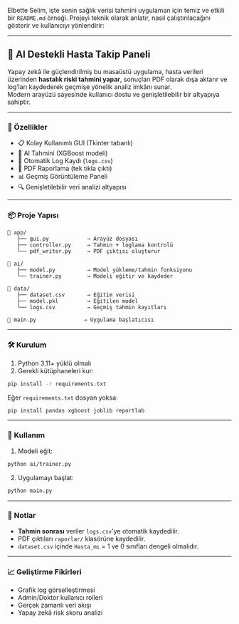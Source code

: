 Elbette Selim, işte senin sağlık verisi tahmini uygulaman için temiz ve etkili bir `README.md` örneği. Projeyi teknik olarak anlatır, nasıl çalıştırılacağını gösterir ve kullanıcıyı yönlendirir:

---

## 🏥 AI Destekli Hasta Takip Paneli

Yapay zekâ ile güçlendirilmiş bu masaüstü uygulama, hasta verileri üzerinden **hastalık riski tahmini yapar**, sonuçları PDF olarak dışa aktarır ve log’ları kaydederek geçmişe yönelik analiz imkânı sunar.  
Modern arayüzü sayesinde kullanıcı dostu ve genişletilebilir bir altyapıya sahiptir.

---

### 🚀 Özellikler

- 📋 Kolay Kullanımlı GUI (Tkinter tabanlı)
- 🧠 AI Tahmini (XGBoost modeli)
- 📝 Otomatik Log Kaydı (`logs.csv`)
- 📄 PDF Raporlama (tek tıkla çıktı)
- 📊 Geçmiş Görüntüleme Paneli
- 🔍 Genişletilebilir veri analizi altyapısı

---

### 📦 Proje Yapısı

```
📁 app/
   ├── gui.py            → Arayüz dosyası
   ├── controller.py     → Tahmin + loglama kontrolü
   └── pdf_writer.py     → PDF çıktısı oluşturur

📁 ai/
   ├── model.py          → Model yükleme/tahmin fonksiyonu
   └── trainer.py        → Modeli eğitir ve kaydeder

📁 data/
   ├── dataset.csv       → Eğitim verisi
   ├── model.pkl         → Eğitilen model
   └── logs.csv          → Geçmiş tahmin kayıtları

📄 main.py               → Uygulama başlatıcısı
```

---

### 🛠️ Kurulum

1. Python 3.11+ yüklü olmalı  
2. Gerekli kütüphaneleri kur:
```bash
pip install -r requirements.txt
```

Eğer `requirements.txt` dosyan yoksa:
```bash
pip install pandas xgboost joblib reportlab
```

---

### 🔧 Kullanım

1. Modeli eğit:
```bash
python ai/trainer.py
```

2. Uygulamayı başlat:
```bash
python main.py
```

---

### 📌 Notlar

- **Tahmin sonrası** veriler `logs.csv`'ye otomatik kaydedilir.  
- PDF çıktıları `raporlar/` klasörüne kaydedilir.  
- `dataset.csv` içinde `Hasta_mı` = 1 ve 0 sınıfları dengeli olmalıdır.

---

### 📈 Geliştirme Fikirleri

- Grafik log görselleştirmesi
- Admin/Doktor kullanıcı rolleri
- Gerçek zamanlı veri akışı
- Yapay zekâ risk skoru analizi

